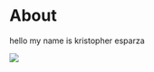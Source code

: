 # About 


hello my name is kristopher esparza 

![](images/amt-4e63cebdd22ed5ca575510c3b9a6031d1a4cdaf0-8952474.jpeg)

